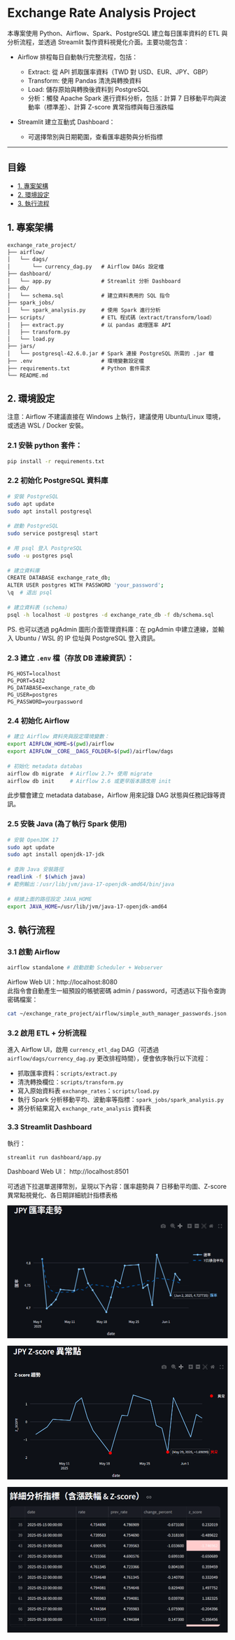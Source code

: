 
# Exchange Rate Analysis Project

本專案使用 Python、Airflow、Spark、PostgreSQL 建立每日匯率資料的 ETL 與分析流程，並透過 Streamlit 製作資料視覺化介面。主要功能包含：

- Airflow 排程每日自動執行完整流程，包括：
    - Extract: 從 API 抓取匯率資料（TWD 對 USD、EUR、JPY、GBP）
    - Transform: 使用 Pandas 清洗與轉換資料
    - Load: 儲存原始與轉換後資料到 PostgreSQL
    - 分析：觸發 Apache Spark 進行資料分析，包括：計算 7 日移動平均與波動率（標準差）、計算 Z-score 異常指標與每日漲跌幅

- Streamlit 建立互動式 Dashboard：
    - 可選擇幣別與日期範圍，查看匯率趨勢與分析指標
---

## 目錄
- [1. 專案架構](#1-專案架構)
- [2. 環境設定](#2-環境設定)
- [3. 執行流程](#3-執行流程)

## 1. 專案架構

```
exchange_rate_project/
├── airflow/                
│   └── dags/               
│       └── currency_dag.py   # Airflow DAGs 設定檔
├── dashboard/              
│   └── app.py                # Streamlit 分析 Dashboard
├── db/                     
│   └── schema.sql            # 建立資料表用的 SQL 指令
├── spark_jobs/            
│   └── spark_analysis.py     # 使用 Spark 進行分析
├── scripts/                  # ETL 程式碼（extract/transform/load）
│   ├── extract.py            # 以 pandas 處理匯率 API
│   ├── transform.py
│   └── load.py
├── jars/                     
│   └── postgresql-42.6.0.jar # Spark 連接 PostgreSQL 所需的 .jar 檔
├── .env                      # 環境變數設定檔
├── requirements.txt          # Python 套件需求
└── README.md
```

## 2. 環境設定
注意：Airflow 不建議直接在 Windows 上執行，建議使用 Ubuntu/Linux 環境，或透過 WSL / Docker 安裝。

### 2.1 安裝 python 套件：

```bash
pip install -r requirements.txt
```

### 2.2 初始化 PostgreSQL 資料庫

```bash
# 安裝 PostgreSQL
sudo apt update
sudo apt install postgresql

# 啟動 PostgreSQL
sudo service postgresql start  

# 用 psql 登入 PostgreSQL
sudo -u postgres psql

# 建立資料庫
CREATE DATABASE exchange_rate_db;
ALTER USER postgres WITH PASSWORD 'your_password';
\q  # 退出 psql

# 建立資料表 (schema)
psql -h localhost -U postgres -d exchange_rate_db -f db/schema.sql
```
PS. 也可以透過 pgAdmin 圖形介面管理資料庫：在 pgAdmin 中建立連線，並輸入 Ubuntu / WSL 的 IP 位址與 PostgreSQL 登入資訊。


### 2.3 建立 `.env` 檔（存放 DB 連線資訊）：

```env
PG_HOST=localhost
PG_PORT=5432
PG_DATABASE=exchange_rate_db
PG_USER=postgres
PG_PASSWORD=yourpassword
```

### 2.4 初始化 Airflow
```bash
# 建立 Airflow 資料夾與設定環境變數：
export AIRFLOW_HOME=$(pwd)/airflow
export AIRFLOW__CORE__DAGS_FOLDER=$(pwd)/airflow/dags

# 初始化 metadata databas
airflow db migrate  # Airflow 2.7+ 使用 migrate
airflow db init     # Airflow 2.6 或更早版本請改用 init
```
此步驟會建立 metadata database，Airflow 用來記錄 DAG 狀態與任務記錄等資訊。

### 2.5 安裝 Java (為了執行 Spark 使用)
```bash
# 安裝 OpenJDK 17
sudo apt update
sudo apt install openjdk-17-jdk

# 查詢 Java 安裝路徑
readlink -f $(which java)
# 範例輸出：/usr/lib/jvm/java-17-openjdk-amd64/bin/java

# 根據上面的路徑設定 JAVA_HOME
export JAVA_HOME=/usr/lib/jvm/java-17-openjdk-amd64
```

## 3. 執行流程

### 3.1 啟動 Airflow

```bash
airflow standalone # 啟動啟動 Scheduler + Webserver
```
Airflow Web UI：http://localhost:8080  
此指令會自動產生一組預設的帳號密碼 admin / password，可透過以下指令查詢密碼檔案：
```bash
cat ~/exchange_rate_project/airflow/simple_auth_manager_passwords.json.generated
```

### 3.2 啟用 ETL + 分析流程

進入 Airflow UI，啟用 `currency_etl_dag` DAG（可透過 `airflow/dags/currency_dag.py` 更改排程時間），便會依序執行以下流程：

- 抓取匯率資料：`scripts/extract.py`
- 清洗轉換欄位：`scripts/transform.py`
- 寫入原始資料表 `exchange_rates`：`scripts/load.py`
- 執行 Spark 分析移動平均、波動率等指標：`spark_jobs/spark_analysis.py`
- 將分析結果寫入 `exchange_rate_analysis` 資料表

### 3.3 Streamlit Dashboard

執行：

```bash
streamlit run dashboard/app.py
```
Dashboard Web UI： http://localhost:8501

可透過下拉選單選擇幣別，呈現以下內容：匯率趨勢與 7 日移動平均圖、Z-score 異常點視覺化、各日期詳細統計指標表格

![匯率走勢 & 移動平均](images/moving_avg.png)

![Z-score](images/z_score.png)

![詳細表格](images/table.png)
